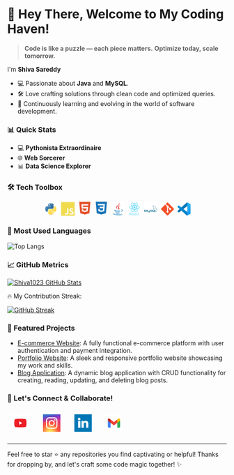 # 👋 Hey There, Welcome to My Coding Haven!

> **Code is like a puzzle — each piece matters.**
> **Optimize today, scale tomorrow.**

I'm **Shiva Sareddy**
- 💻 Passionate about **Java** and **MySQL**.
- 🛠️ Love crafting solutions through clean code and optimized queries.
- 🚀 Continuously learning and evolving in the world of software development.

### 📊 Quick Stats
- 💻 **Pythonista Extraordinaire**
- 🌐 **Web Sorcerer**
- 📊 **Data Science Explorer**


### 🛠️ Tech Toolbox

<div style="display: flex; justify-content: center; align-items: center; margin: 6px">
  <img src="https://raw.githubusercontent.com/devicons/devicon/master/icons/python/python-original.svg" width="32px">&nbsp;&nbsp;
  <img src="https://raw.githubusercontent.com/devicons/devicon/master/icons/javascript/javascript-plain.svg" width="32px">&nbsp;&nbsp;
  <img src="https://raw.githubusercontent.com/devicons/devicon/master/icons/html5/html5-plain.svg" height="30" style="margin-bottom: 5px;">&nbsp;&nbsp;
  <img src="https://raw.githubusercontent.com/devicons/devicon/master/icons/css3/css3-plain.svg" height="30" style="margin-bottom: 5px;">&nbsp;&nbsp;
  <img src="https://raw.githubusercontent.com/devicons/devicon/master/icons/java/java-original.svg" width="30px">&nbsp;&nbsp;
  <img src="https://raw.githubusercontent.com/devicons/devicon/master/icons/react/react-original-wordmark.svg" width="30px">&nbsp;&nbsp;
  <img src="https://raw.githubusercontent.com/devicons/devicon/master/icons/mysql/mysql-plain-wordmark.svg" width="30px">&nbsp;&nbsp;
  <img src="https://raw.githubusercontent.com/devicons/devicon/master/icons/git/git-original.svg" width="30px">&nbsp;&nbsp;
  <img src="https://raw.githubusercontent.com/devicons/devicon/master/icons/vscode/vscode-original.svg" width="30px">
</div>



### 🌟 Most Used Languages
![Top Langs](https://github-readme-stats.vercel.app/api/top-langs/?username=Shiva-Sareddy&hide_progress=false&theme=radical&hide_border=true&border_radius=14)




### 📈 GitHub Metrics

[![Shiva1023 GitHub Stats](https://github-readme-stats.vercel.app/api?username=Shiva-Sareddy&show_icons=true&theme=radical&border_radius=14&hide_border=true)](https://github.com/Shiva1023)

🔥 My Contribution Streak:

[![GitHub Streak](https://streak-stats.demolab.com?user=Shiva-Sareddy&theme=radical&hide_border=true&border_radius=14&date_format=j%2Fn%5B%2FY%5D&mode=weekly&card_width=525)](https://git.io/streak-stats)




### 🚀 Featured Projects
- [E-commerce Website](https://example.com/e-commerce): A fully functional e-commerce platform with user authentication and payment integration.
- [Portfolio Website](https://example.com/portfolio): A sleek and responsive portfolio website showcasing my work and skills.
- [Blog Application](https://example.com/blog): A dynamic blog application with CRUD functionality for creating, reading, updating, and deleting blog posts.





### 🤝 Let's Connect & Collaborate!

   <a href="https://www.youtube.com/@shiva.sareddy"><img style="margin: 10px;" src="https://raw.githubusercontent.com/edent/SuperTinyIcons/d190e37443ed7a09f39017cbf06d1b6be82d06e1/images/svg/youtube.svg" height="40"></a>&nbsp;&nbsp;
<a href="https://www.instagram.com/Shiva.sareddy"><img style="margin: 10px;" src="https://raw.githubusercontent.com/edent/SuperTinyIcons/d190e37443ed7a09f39017cbf06d1b6be82d06e1/images/svg/instagram.svg" height="40"></a>&nbsp;&nbsp;
<a href="https://www.linkedin.com/in/shiva-sareddy"><img style="margin: 10px;" src="https://raw.githubusercontent.com/edent/SuperTinyIcons/d190e37443ed7a09f39017cbf06d1b6be82d06e1/images/svg/linkedin.svg" height="40"></a>&nbsp;&nbsp;
<a href="mailto:shivapullareddy4931@gmail.com"><img style="margin: 10px;" src="https://raw.githubusercontent.com/edent/SuperTinyIcons/d190e37443ed7a09f39017cbf06d1b6be82d06e1/images/svg/gmail.svg" height="40"></a>


---

Feel free to star ⭐️ any repositories you find captivating or helpful! Thanks for dropping by, and let's craft some code magic together! ✨
  

<!--
**Shiva-Sareddy/Shiva-Sareddy** is a ✨ _special_ ✨ repository because its `README.md` (this file) appears on your GitHub profile.

Here are some ideas to get you started:

- 🔭 I’m currently working on ...
- 🌱 I’m currently learning ...
- 👯 I’m looking to collaborate on ...
- 🤔 I’m looking for help with ...
- 💬 Ask me about ...
- 📫 How to reach me: ...
- 😄 Pronouns: ...
- ⚡ Fun fact: ...
-->
